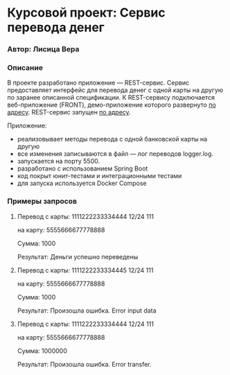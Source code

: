 # Курсовой проект: Сервис перевода денег

### Автор: Лисица Вера

### Описание
В проекте разработано приложение — REST-сервис. Сервис предоставляет интерфейс для перевода денег с одной карты на другую по заранее описанной спецификации. К REST-сервису подключается веб-приложение (FRONT), демо-приложение которого развернуто [по адресу](https://serp-ya.github.io/card-transfer/). REST-сервис запущен [по адресу](http://localhost:5500/).

Приложение:
- реализовывает методы перевода с одной банковской карты на другую
- все изменения записываются в файл — лог переводов logger.log.
- запускается на порту 5500.
- разработано с использованием Spring Boot
- код покрыт юнит-тестами и интеграционными тестами
- для запуска используется Docker Compose 

### Примеры запросов
1.  Перевод с карты:
   1111222233334444 12/24 111
   
    на карту:
   5555666677778888

    Сумма:
   1000

    Результат:
   Деньги успешно переведены
2.  Перевод с карты:
   1111222233334445 12/24 111

    на карту:
   5555666677778888

    Сумма:
   1000

    Результат:
   Произошла ошибка. Error input data
3.  Перевод с карты:
   1111222233334444 12/24 111   

    на карту:
   5555666677778888

    Сумма:
   1000000

    Результат:
   Произошла ошибка. Error transfer.




